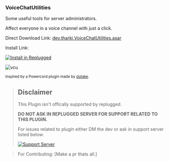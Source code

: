 ### VoiceChatUtilities

Some useful tools for server administrators.

Affect everyone in a voice channel with just a click.

Direct Download Link: [dev.tharki.VoiceChatUtilities.asar](https://github.com/YofukashiNo/VoiceChatUtilities/releases/latest/download/dev.tharki.VoiceChatUtilities.asar)

Install Link:

[![Install in Replugged](https://img.shields.io/badge/-Install%20in%20Replugged-blue?style=for-the-badge&logo=none)](https://replugged.dev/install?identifier=YofukashiNo/VoiceChatUtilities&source=github)

![vcu](https://i.imgur.com/Ui1jK3i.png)

<sub>Inspired by a Powercord plugin made by [dutake](https://github.com/dutake/voice-chat-utilities).</sub>


> ## Disclaimer
>
> This Plugin isn't offically supported by replugged.
>
>**DO NOT ASK IN REPLUGGED SERVER FOR SUPPORT RELATED TO THIS PLUGIN.**
>
> For issues related to plugin either DM the dev or ask in support server listed below.
>
>
> [![Support Server](https://discordapp.com/api/guilds/919649417005506600/widget.png?style=banner3)](https://discord.gg/SgKSKyh9gY)





> For Contributing: [Make a pr thats all.]
